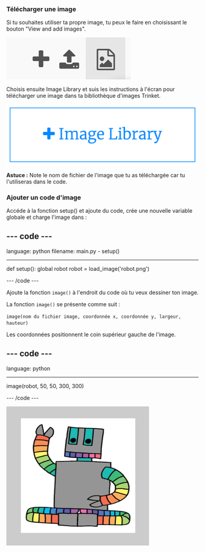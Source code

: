 ### Télécharger une image

Si tu souhaites utiliser ta propre image, tu peux le faire en choisissant le bouton "View and add images".

![Un plus, un symbole de téléchargement et un symbole d'image. Le symbole de l'image est mis en surbrillance.](images/trinket_image.png)

Choisis ensuite Image Library et suis les instructions à l'écran pour télécharger une image dans ta bibliothèque d'images Trinket.

![Un bouton avec un plus et les mots "Image Library" dessus.](images/trinket_image_library.png)

**Astuce :** Note le nom de fichier de l'image que tu as téléchargée car tu l'utiliseras dans le code.

### Ajouter un code d'image

Accéde à la fonction setup() et ajoute du code, crée une nouvelle variable globale et charge l'image dans :

--- code ---
---
language: python filename: main.py - setup()

---

def setup(): global robot robot = load_image('robot.png')

--- /code ---

Ajoute la fonction `image()` à l'endroit du code où tu veux dessiner ton image.

La fonction `image()` se présente comme suit :

`image(nom du fichier image, coordonnée x, coordonnée y, largeur, hauteur)`

Les coordonnées positionnent le coin supérieur gauche de l'image.

--- code ---
---
language: python

---

  image(robot, 50, 50, 300, 300)

--- /code ---

![La zone de code et la zone de sortie avec l'image du robot affichée.](images/inserted-robot.png)
